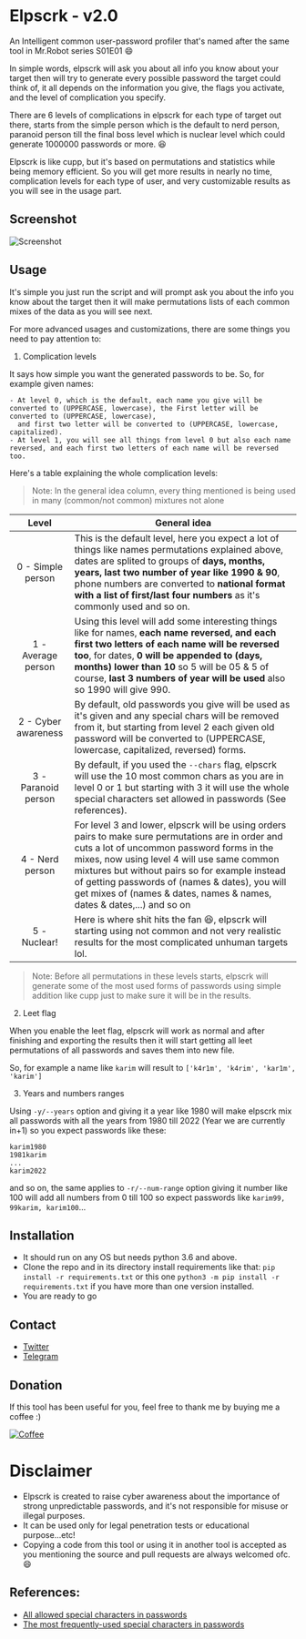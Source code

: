 # Elpscrk - v2.0
An Intelligent common user-password profiler that's named after the same tool in Mr.Robot series S01E01 :smile:

In simple words, elpscrk will ask you about all info you know about your target then will try to generate every possible password the target could think of, it all depends on the information you give, the flags you activate, and the level of complication you specify.

There are 6 levels of complications in elpscrk for each type of target out there, starts from the simple person which is the default to nerd person, paranoid person till the final boss level which is nuclear level which could generate 1000000 passwords or more. :laughing:

Elpscrk is like cupp, but it's based on permutations and statistics while being memory efficient.
So you will get more results in nearly no time, complication levels for each type of user, and very customizable results as you will see in the usage part.

## Screenshot
![Screenshot](screenshot.png)

## Usage
It's simple you just run the script and will prompt ask you about the info you know about the target then it will make permutations lists of each common mixes of the data as you will see next.

For more advanced usages and customizations, there are some things you need to pay attention to:
1. Complication levels 

It says how simple you want the generated passwords to be. So, for example given names:

    - At level 0, which is the default, each name you give will be converted to (UPPERCASE, lowercase), the First letter will be converted to (UPPERCASE, lowercase), 
      and first two letter will be converted to (UPPERCASE, lowercase, capitalized).
    - At level 1, you will see all things from level 0 but also each name reversed, and each first two letters of each name will be reversed too.

Here's a table explaining the whole complication levels:
> Note: In the general idea column, every thing mentioned is being used in many (common/not common) mixtures not alone

| Level               |  General idea |
|:-------------------:|---------------|
| 0 - Simple person   | This is the default level, here you expect a lot of things like names permutations explained above, dates are splited to groups of **days, months, years, last two number of year like 1990 & 90**, phone numbers are converted to **national format with a list of first/last four numbers** as it's commonly used and so on. |
| 1 - Average person  | Using this level will add some interesting things like for names, **each name reversed, and each first two letters of each name will be reversed too**, for dates, **0 will be appended to (days, months) lower than 10** so 5 will be 05 & 5 of course, **last 3 numbers of year will be used** also so 1990 will give 990.  |
| 2 - Cyber awareness | By default, old passwords you give will be used as it's given and any special chars will be removed from it, but starting from level 2 each given old password will be converted to (UPPERCASE, lowercase, capitalized, reversed) forms. |
| 3 - Paranoid person | By default, if you used the `--chars` flag, elpscrk will use the 10 most common chars as you are in level 0 or 1 but starting with 3 it will use the whole special characters set allowed in passwords (See references).  |
| 4 - Nerd person     | For level 3 and lower, elpscrk will be using orders pairs to make sure permutations are in order and cuts a lot of uncommon password forms in the mixes, now using level 4 will use same common mixtures but without pairs so for example instead of getting passwords of (names & dates), you will get mixes of (names & dates, names & names, dates & dates,...) and so on  |
| 5 - Nuclear!        | Here is where shit hits the fan :laughing:, elpscrk will starting using not common and not very realistic results for the most complicated unhuman targets lol.  |

> Note: Before all permutations in these levels starts, elpscrk will generate some of the most used forms of passwords using simple addition like cupp just to make sure it will be in the results.
     
2. Leet flag

When you enable the leet flag, elpscrk will work as normal and after finishing and exporting the results then it will start getting all leet permutations of all passwords and saves them into new file.

So, for example a name like `karim` will result to `['k4r1m', 'k4rim', 'kar1m', 'karim']`

3. Years and numbers ranges

Using `-y/--years` option and giving it a year like 1980 will make elpscrk mix all passwords with all the years from 1980 till 2022 (Year we are currently in+1) so you expect passwords like these:
```text
karim1980
1981karim
...
karim2022
```
and so on, the same applies to `-r/--num-range` option giving it number like 100 will add all numbers from 0 till 100 so expect passwords like `karim99, 99karim, karim100`...

## Installation
- It should run on any OS but needs python 3.6 and above.
- Clone the repo and in its directory install requirements like that:
`pip install -r requirements.txt` or this one `python3 -m pip install -r requirements.txt` if you have more than one version installed.
- You are ready to go 

## Contact
- [Twitter](https://twitter.com/D4Vinci1)
- [Telegram](https://t.me/D4Vinci_0x)

## Donation
If this tool has been useful for you, feel free to thank me by buying me a coffee :)

[![Coffee](https://www.buymeacoffee.com/assets/img/custom_images/orange_img.png)](https://buymeacoffee.com/d4vinci)

# Disclaimer
- Elpscrk is created to raise cyber awareness about the importance of strong unpredictable passwords, and it's not responsible for misuse or illegal purposes.
- It can be used only for legal penetration tests or educational purpose...etc!
- Copying a code from this tool or using it in another tool is accepted as you mentioning the source and pull requests are always welcomed ofc. 😄

## References:
- [All allowed special characters in passwords](https://owasp.org/www-community/password-special-characters)
- [The most frequently-used special characters in passwords](https://www.reddit.com/r/dataisbeautiful/comments/2vfgvh/most_frequentlyused_special_characters_in_10/)